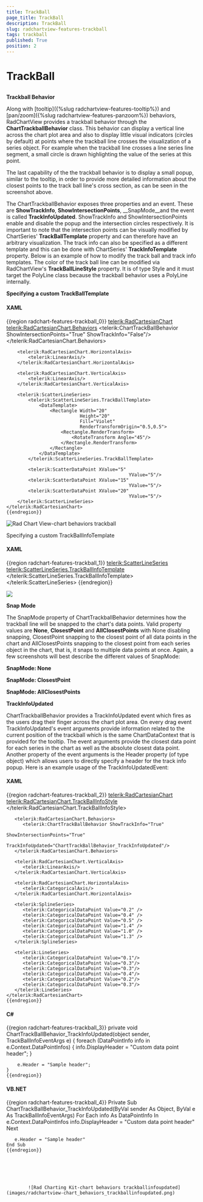 ```yaml
---
title: TrackBall
page_title: TrackBall
description: TrackBall
slug: radchartview-features-trackball
tags: trackball
published: True
position: 2
---
```


# TrackBall



## 

__Trackball Behavior__

Along with [tooltip]({%slug radchartview-features-tooltip%}) and [pan/zoom]({%slug radchartview-features-panzoom%}) behaviors, RadChartView provides a trackball behavior through the __ChartTrackballBehavior__ class. This behavior can display a vertical line across the chart plot area and also to display little visual indicators (circles by default) at points where the trackball line crosses the visualization of a series object. For example when the trackball line crosses a line series line segment, a small circle is drawn highlighting the value of the series at this point.

The last capability of the the trackball behavior is to display a small popup, similar to the tooltip, in order to provide more detailed information about the closest points to the track ball line's cross section, as can be seen in the screenshot above.

The ChartTrackballBehavior exposes three properties and an event. These are __ShowTrackInfo__, __ShowIntersectionPoints__, __SnapMode__and the event is called __TrackInfoUpdated__. ShowTrackInfo and ShowIntersectionPoints enable and disable the popup and the intersection circles respectively. It is important to note that the intersection points can be visually modified by ChartSeries' __TrackBallTemplate__ property and can therefore have an arbitrary visualization. The track info can also be specified as a different template and this can be done with ChartSeries' __TrackInfoTemplate__ property. Below is an example of how to modify the track ball and track info templates. The color of the track ball line can be modified via RadChartView's __TrackBallLineStyle__ property. It is of type Style and it must target the PolyLine class because the trackball behavior uses a PolyLine internally.

__Specifying a custom TrackBallTemplate__

#### __XAML__

{{region radchart-features-trackball_0}}
	<telerik:RadCartesianChart>
	    <telerik:RadCartesianChart.Behaviors>
	        <telerik:ChartTrackBallBehavior ShowIntersectionPoints="True"
	                                             ShowTrackInfo="False"/>
	    </telerik:RadCartesianChart.Behaviors>
	
	    <telerik:RadCartesianChart.HorizontalAxis>
	        <telerik:LinearAxis/>
	    </telerik:RadCartesianChart.HorizontalAxis>
	
	    <telerik:RadCartesianChart.VerticalAxis>
	        <telerik:LinearAxis/>
	    </telerik:RadCartesianChart.VerticalAxis>
	
	    <telerik:ScatterLineSeries>
	        <telerik:ScatterLineSeries.TrackBallTemplate>
	            <DataTemplate>
	                <Rectangle Width="20"
	                           Height="20"
	                           Fill="Violet"
	                           RenderTransformOrigin="0.5,0.5">
	                    <Rectangle.RenderTransform>
	                        <RotateTransform Angle="45"/>
	                    </Rectangle.RenderTransform>
	                </Rectangle>
	            </DataTemplate>
	        </telerik:ScatterLineSeries.TrackBallTemplate>
	
	        <telerik:ScatterDataPoint XValue="5"
	                                             YValue="5"/>
	        <telerik:ScatterDataPoint XValue="15"
	                                             YValue="5"/>
	        <telerik:ScatterDataPoint XValue="20"
	                                             YValue="5"/>
	    </telerik:ScatterLineSeries>
	</telerik:RadCartesianChart>
	{{endregion}}



![Rad Chart View-chart behaviors trackball](images/RadChartView-chart_behaviors_trackball.PNG)

Specifying a custom TrackBallInfoTemplate
        

#### __XAML__

{{region radchart-features-trackball_1}}
	<telerik:ScatterLineSeries>
	    <telerik:ScatterLineSeries.TrackBallInfoTemplate>
	        <DataTemplate>
	            <StackPanel Orientation="Horizontal">
	                <TextBlock Text="{Binding Path=DisplayHeader}" Foreground="Blue" FontWeight="Bold"/>
	                <TextBlock Text="{Binding Path=DisplayContent}" Foreground="Blue" Margin="4,0,0,0"/>
	            </StackPanel>
	        </DataTemplate>
	    </telerik:ScatterLineSeries.TrackBallInfoTemplate>
	</telerik:ScatterLineSeries>
	{{endregion}}



![](images/radchartview-chart_features_trackballinfoupdated.png)

__Snap Mode__

The SnapMode property of ChartTrackballBehavior determines how the trackball line will be snapped to the chart's data points. Valid property values are __None__, __ClosestPoint__ and __AllClosestPoints__ with None disabling snapping, ClosestPoint snapping to the closest point of all data points in the chart and AllClosestPoints snapping to the closest point from each series object in the chart, that is, it snaps to multiple data points at once. Again, a few screenshots will best describe the different values of SnapMode:

__SnapMode: None__

__SnapMode: ClosestPoint__

__SnapMode: AllClosestPoints__

__TrackInfoUpdated__

ChartTrackballBehavior provides a TrackInfoUpdated event which fires as the users drag their finger across the chart plot area. On every drag event TrackInfoUpdated's event arguments provide information related to the current position of the trackball which is the same ChartDataContext that is provided for the tooltip. The event arguments provide the closest data point for each series in the chart as well as the absolute closest data point. Another property of the event arguments is the Header property (of type object) which allows users to directly specify a header for the track info popup. Here is an example usage of the TrackInfoUpdatedEvent:

#### __XAML__

{{region radchart-features-trackball_2}}
	<telerik:RadCartesianChart>
	   <telerik:RadCartesianChart.TrackBallInfoStyle>
	      <Style TargetType="telerik:TrackBallInfoControl">
	         <Setter Property="HeaderTemplate">
	            <Setter.Value>
	               <DataTemplate>
	                  <TextBlock Text="{Binding}" 
	                             FontSize="23"
	                             Foreground="Green"/>
	               </DataTemplate>
	            </Setter.Value>
	         </Setter>
	      </Style>
	   </telerik:RadCartesianChart.TrackBallInfoStyle>
	
	   <telerik:RadCartesianChart.Behaviors>
	      <telerik:ChartTrackBallBehavior ShowTrackInfo="True"
	                                           ShowIntersectionPoints="True"
	                                           TrackInfoUpdated="ChartTrackBallBehavior_TrackInfoUpdated"/>
	   </telerik:RadCartesianChart.Behaviors>
	
	   <telerik:RadCartesianChart.VerticalAxis>
	      <telerik:LinearAxis/>
	   </telerik:RadCartesianChart.VerticalAxis>
	
	   <telerik:RadCartesianChart.HorizontalAxis>
	      <telerik:CategoricalAxis/>
	   </telerik:RadCartesianChart.HorizontalAxis>
	
	   <telerik:SplineSeries>
	      <telerik:CategoricalDataPoint Value="0.2" />
	      <telerik:CategoricalDataPoint Value="0.4" />
	      <telerik:CategoricalDataPoint Value="0.5" />
	      <telerik:CategoricalDataPoint Value="1.4" />
	      <telerik:CategoricalDataPoint Value="1.0" />
	      <telerik:CategoricalDataPoint Value="1.3" />
	   </telerik:SplineSeries>
	
	   <telerik:LineSeries>
	      <telerik:CategoricalDataPoint Value="0.1"/>
	      <telerik:CategoricalDataPoint Value="0.3"/>
	      <telerik:CategoricalDataPoint Value="0.3"/>
	      <telerik:CategoricalDataPoint Value="0.4"/>
	      <telerik:CategoricalDataPoint Value="0.2"/>
	      <telerik:CategoricalDataPoint Value="0.3"/>
	   </telerik:LineSeries>
	</telerik:RadCartesianChart>
	{{endregion}}



#### __C#__

{{region radchart-features-trackball_3}}
	private void ChartTrackBallBehavior_TrackInfoUpdated(object sender, TrackBallInfoEventArgs e)
	{
	    foreach (DataPointInfo info in e.Context.DataPointInfos)
	    {
	        info.DisplayHeader = "Custom data point header";
	    }
	
	    e.Header = "Sample header";
	}
	{{endregion}}



#### __VB.NET__

{{region radchart-features-trackball_4}}
	Private Sub ChartTrackBallBehavior_TrackInfoUpdated(ByVal sender As Object, ByVal e As TrackBallInfoEventArgs)
	   For Each info As DataPointInfo In e.Context.DataPointInfos
	      info.DisplayHeader = "Custom data point header"
	   Next
	
	   e.Header = "Sample header"
	End Sub
	{{endregion}}





       
            ![Rad Charting Kit-chart behaviors trackballinfoupdated](images/radchartview-chart_behaviors_trackballinfoupdated.png)
